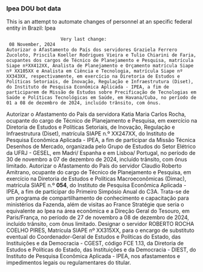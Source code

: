  ### Ipea DOU bot data
 This is an attempt to automate changes of personnel at an specific federal entity in Brazil: Ipea
 
                        Very last change: 
 	 08 November, 2024
	Autorizar o Afastamento do País dos servidores Graziela Ferrero Zucoloto, Priscila Koeller Rodrigues Vieira e Tulio Chiarini de Faria, ocupantes dos cargos de Técnico de Planejamento e Pesquisa, matrícula Siape nºXX412XX, Analista de Planejamento e Orçamento matrícula Siape nº XX105XX e Analista em Ciência e Tecnologia, matrícula Siape nº XX343XX, respectivamente, em exercício na Diretoria de Estudos e Políticas Setoriais, de Inovação, Regulação e Infraestrutura (Diset), do Instituto de Pesquisa Econômica Aplicada - IPEA, a fim de participarem de Missão de Estudos sobre Precificação de Tecnologias em Saúde e Políticas Tecnológicas em Saúde, em Havana/Cuba, no período de 01 a 08 de dezembro de 2024, incluído trânsito, com ônus.
Autorizar o Afastamento do País da servidora Katia Maria Carlos Rocha, ocupante do cargo de Técnico de Planejamento e Pesquisa, em exercício na Diretoria de Estudos e Políticas Setoriais, de Inovação, Regulação e Infraestrutura (Diset), matrícula SIAPE n.º XX247XX, do Instituto de Pesquisa Econômica Aplicada - IPEA, a fim de participar da Missão Técnica Desenhos de Mercado, organizada pelo Grupo de Estudos do Setor Elétrico da UFRJ - GESEL, em Madri/ Espanha e em Lisboa/ Portugal, no período de 30 de novembro a 07 de dezembro de 2024, incluído trânsito, com ônus limitado.
Autorizar o Afastamento do País do servidor Claudio Roberto Amitrano, ocupante do cargo de Técnico de Planejamento e Pesquisa, em exercício na Diretoria de Estudos e Políticas Macroeconômicas (Dimac), matrícula SIAPE n.º **054**, do Instituto de Pesquisa Econômica Aplicada - IPEA, a fim de participar do Primeiro Simpósio Anual do C3A. Trata-se de um programa de compartilhamento de conhecimento e capacitação para ministérios da Fazenda, além de visitas ao France Stratégie que seria o equivalente ao Ipea na área econômica e a Direção Geral do Tesouro, em Paris/França, no período de 27 de novembro a 08 de dezembro de 2024, incluído trânsito, com ônus limitado.
Designar o servidor ROBERTO ROCHA COELHO PIRES, Matrícula SIAPE nº XX315XX, para o encargo de substituto eventual do Coordenador-Geral de Estudos e Políticas do Estado, das Instituições e da Democracia - CGEST, código FCE 1.13, da Diretoria de Estudos e Políticas do Estado, das Instituições e da Democracia - DIEST, do Instituto de Pesquisa Econômica Aplicada - IPEA, nos afastamentos e impedimentos legais ou regulamentares do titular.
